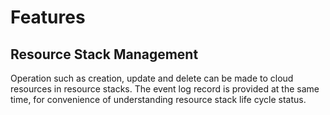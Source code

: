 # Features

## Resource Stack Management

Operation such as creation, update and delete can be made to cloud resources in resource stacks. The event log record is provided at the same time, for convenience of understanding resource stack life cycle status.
